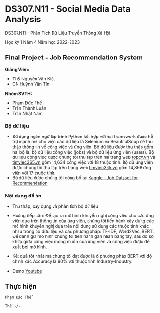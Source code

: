 # DS307.N11 - Social Media Data Analysis


DS307.N11 - Phân Tích Dữ Liệu Truyền Thông Xã Hội

Học kỳ 1 Năm 4 Năm học 2022-2023 

## Final Project - Job Recommendation System

**Giảng Viên:** 
- ThS Nguyễn Văn Kiệt
- CN Huỳnh Văn Tín


**Nhóm SVTH:**
- Phạm Đức Thể
- Trần Thành Luân
- Trần Nhật Nam


### Bộ dữ liệu

- Sử dụng ngôn ngữ lập trình Python kết hợp với hai framework được hỗ trợ mạnh mẽ cho việc cào dữ liệu là Selenium và BeautifulSoup để thu thập thông tin về công việc và ứng viên. Bộ dữ liệu được thu thập gồm hai bộ là: bộ dữ liệu công việc (jobs) và bộ dữ liệu ứng viên (users). Bộ dữ liệu công việc được chúng tôi thu tập trên hai trang web [topcv.vn](https://www.topcv.vn/viec-lam) và [timviec365.vn](https://timviec365.vn/) gồm 14,634 công việc với 18 thuộc tính. Bộ dữ ứng viên được chúng tôi thu tập trên trang web [timviec365.vn](https://timviec365.vn/) gồm 14,868 ứng viên với 17 thuộc tính.
- Bộ dữ liệu được chúng tôi công bố tại [Kaggle - Job Dataset for Recommendation](https://www.kaggle.com/datasets/phamtheds/job-dataset-for-recommendation)


### Nội dung đồ án

- Thu thâp, xây dựng và phân tích bộ dữ liệu
- Hướng tiếp cận: Để tạo ra mô hình khuyến nghị công việc cho các ứng viên dựa trên thông tin của ứng viên, chúng tôi tiến hành xây dựng các mô hình khuyến nghị dựa trên nội dung sử dụng các thuộc tính khác nhau trong bộ dữu liệu và các phương pháp: TF-IDF, Word2Vec, BERT. Để đánh giá mô hình chúng tôi tiến hành gán nhãn bằng tay, sau đó so khớp giữa công việc mong muốn của ứng viên và công việc được đề xuất bởi mô hình.


- Kết quả tốt nhất mà chúng tôi đạt được là ở phương pháp BERT với độ chính xác Accuracy là 90% với thuộc tính Industry-Industry.

- Demo [Youtube](https://youtu.be/2-EWC5dIgO4)










## Thực hiện

```
Phạm Đức Thể

Thể ~/~
```
